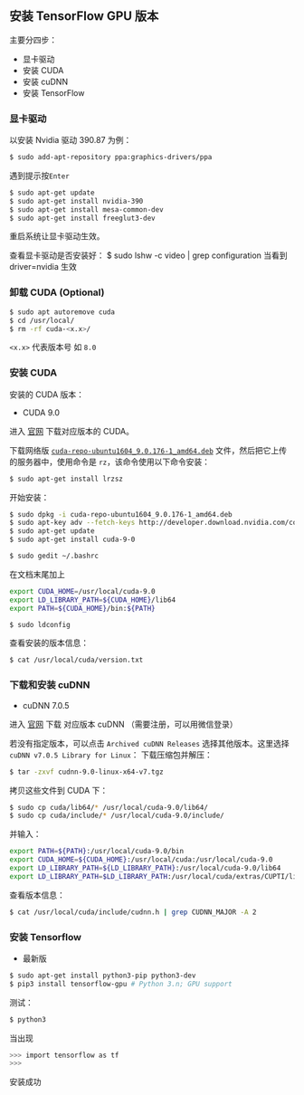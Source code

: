 ## 安装 TensorFlow GPU 版本
主要分四步：
- 显卡驱动
- 安装 CUDA
- 安装 cuDNN
- 安装 TensorFlow
### 显卡驱动
以安装 Nvidia 驱动 390.87 为例：
```bash
$ sudo add-apt-repository ppa:graphics-drivers/ppa
```
遇到提示按`Enter`
```bash
$ sudo apt-get update 
$ sudo apt-get install nvidia-390
$ sudo apt-get install mesa-common-dev 
$ sudo apt-get install freeglut3-dev
```
重启系统让显卡驱动生效。

查看显卡驱动是否安装好：
$ sudo lshw -c video | grep configuration
当看到 driver=nvidia 生效


### 卸载 CUDA (Optional)
```bash
$ sudo apt autoremove cuda
$ cd /usr/local/
$ rm -rf cuda-<x.x>/
```
`<x.x>` 代表版本号 如 `8.0`
### 安装 CUDA
安装的 CUDA 版本：

- CUDA 9.0


进入 [官网](https://developer.nvidia.com/cuda-toolkit-archive) 下载对应版本的 CUDA。

下载网络版 [`cuda-repo-ubuntu1604_9.0.176-1_amd64.deb`](http://developer.download.nvidia.com/compute/cuda/repos/ubuntu1604/x86_64/cuda-repo-ubuntu1604_9.0.176-1_amd64.deb) 文件，然后把它上传的服务器中，使用命令是 `rz`，该命令使用以下命令安装：
```bash
$ sudo apt-get install lrzsz
```
开始安装：
```bash
$ sudo dpkg -i cuda-repo-ubuntu1604_9.0.176-1_amd64.deb
$ sudo apt-key adv --fetch-keys http://developer.download.nvidia.com/compute/cuda/repos/ubuntu1604/x86_64/7fa2af80.pub
$ sudo apt-get update
$ sudo apt-get install cuda-9-0
```

```bash
$ sudo gedit ~/.bashrc
```
在文档末尾加上
```bash
export CUDA_HOME=/usr/local/cuda-9.0
export LD_LIBRARY_PATH=${CUDA_HOME}/lib64
export PATH=${CUDA_HOME}/bin:${PATH}
```

```bash
$ sudo ldconfig
```
查看安装的版本信息：
```bash
$ cat /usr/local/cuda/version.txt
```

### 下载和安装 cuDNN
- cuDNN 7.0.5

进入 [官网](https://developer.nvidia.com/cudnn) 下载 对应版本 cuDNN （需要注册，可以用微信登录）

若没有指定版本，可以点击 `Archived cuDNN Releases` 选择其他版本。这里选择 `cuDNN v7.0.5 Library for Linux`： 
下载压缩包并解压：
```bash
$ tar -zxvf cudnn-9.0-linux-x64-v7.tgz
```
拷贝这些文件到 CUDA 下：
```bash
$ sudo cp cuda/lib64/* /usr/local/cuda-9.0/lib64/
$ sudo cp cuda/include/* /usr/local/cuda-9.0/include/
```
并输入：
```bash
export PATH=${PATH}:/usr/local/cuda-9.0/bin
export CUDA_HOME=${CUDA_HOME}:/usr/local/cuda:/usr/local/cuda-9.0
export LD_LIBRARY_PATH=${LD_LIBRARY_PATH}:/usr/local/cuda-9.0/lib64
export LD_LIBRARY_PATH=$LD_LIBRARY_PATH:/usr/local/cuda/extras/CUPTI/lib64
```
查看版本信息：
```bash
$ cat /usr/local/cuda/include/cudnn.h | grep CUDNN_MAJOR -A 2
```

### 安装 Tensorflow
- 最新版
```bash
$ sudo apt-get install python3-pip python3-dev
$ pip3 install tensorflow-gpu # Python 3.n; GPU support
```
测试：
```bash
$ python3
```
当出现
```bash
>>> import tensorflow as tf
>>>
```
安装成功

